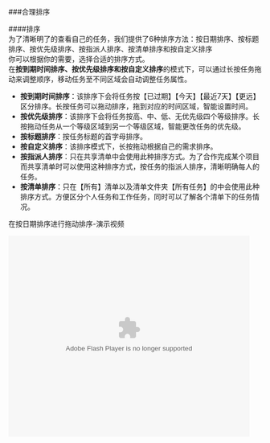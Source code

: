 ###合理排序

####排序
<br >为了清晰明了的查看自己的任务，我们提供了6种排序方法：按日期排序、按标题排序、按优先级排序、按指派人排序、按清单排序和按自定义排序
<br >你可以根据你的需要，选择合适的排序方式。
<br >在**按到期时间排序、按优先级排序和按自定义排序**的模式下，可以通过长按任务拖动来调整顺序，移动任务至不同区域会自动调整任务属性。

 - **按到期时间排序**：该排序下会将任务按【已过期】【今天】【最近7天】【更远】区分排序。长按任务可以拖动排序，拖到对应的时间区域，智能设置时间。
 - **按优先级排序**：该排序下会将任务按高、中、低、无优先级四个等级排序。长按拖动任务从一个等级区域到另一个等级区域，智能更改任务的优先级。
 - **按标题排序**：按任务标题的首字母排序。
 - **按自定义排序**：该排序模式下，长按拖动根据自己的需求排序。
 - **按指派人排序**：只在共享清单中会使用此种排序方式。为了合作完成某个项目而共享清单时可以使用这种排序方式，按任务的指派人排序，清晰明确每人的任务。
 - **按清单排序**：只在【所有】清单以及清单文件夹【所有任务】的中会使用此种排序方式。方便区分个人任务和工作任务，同时可以了解各个清单下的任务情况。

在按日期排序进行拖动排序-演示视频


<embed src="http://player.youku.com/player.php/sid/XOTIwMzc0MTUy/v.swf" allowFullScreen="true" quality="high" width="480" height="400" align="middle" allowScriptAccess="always" type="application/x-shockwave-flash"></embed>
